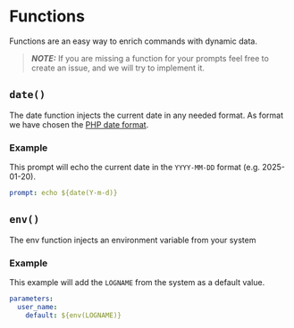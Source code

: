 # Functions

Functions are an easy way to enrich commands with dynamic data. 

> **_NOTE:_**  If you are missing a function for your prompts feel free to create an issue, and we will try to implement it. 

## `date()`

The date function injects the current date in any needed format. As format we have chosen the [PHP date format](https://www.php.net/manual/en/datetime.format.php).

### Example

This prompt will echo the current date in the `YYYY-MM-DD` format (e.g. 2025-01-20). 

```yaml
prompt: echo ${date(Y-m-d)}
```


## `env()`

The env function injects an environment variable from your system

### Example

This example will add the `LOGNAME` from the system as a default value.

```yaml
parameters:
  user_name:
    default: ${env(LOGNAME)}
```
